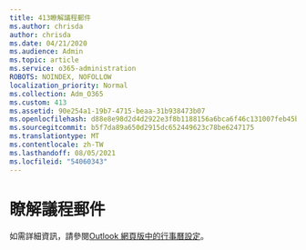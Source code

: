 ```yaml
---
title: 413瞭解議程郵件
ms.author: chrisda
author: chrisda
ms.date: 04/21/2020
ms.audience: Admin
ms.topic: article
ms.service: o365-administration
ROBOTS: NOINDEX, NOFOLLOW
localization_priority: Normal
ms.collection: Adm_O365
ms.custom: 413
ms.assetid: 90e254a1-19b7-4715-beaa-31b938473b07
ms.openlocfilehash: d88e8e98d2d4d2922e3f8b1188156a6bca6f46c131007feb45b745f36f2ff46d
ms.sourcegitcommit: b5f7da89a650d2915dc652449623c78be6247175
ms.translationtype: MT
ms.contentlocale: zh-TW
ms.lasthandoff: 08/05/2021
ms.locfileid: "54060343"
---
```

# <a name="understanding-agenda-mail"></a>瞭解議程郵件

如需詳細資訊，請參閱[Outlook 網頁版中的行事曆設定](https://support.office.com/article/12cba5a4-4f95-4d00-bfc3-b694aa67ac8f.aspx)。

